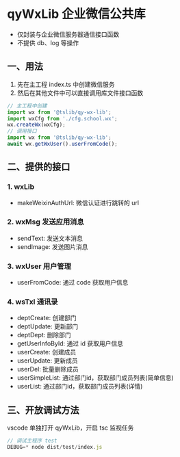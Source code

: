# qyWxLib 企业微信公共库

* 仅封装与企业微信服务器通信接口函数
* 不提供 db、log 等操作

## 一、用法

1.  先在主工程 index.ts 中创建微信服务
2.  然后在其他文件中可以直接调用库文件接口函数

```js
// 主工程中创建
import wx from '@tslib/qy-wx-lib';
import wxCfg from './cfg.school.wx';
wx.createWx(wxCfg);
// 调用接口
import wx from '@tslib/qy-wx-lib';
await wx.getWxUser().userFromCode();
```

## 二、提供的接口

### 1. wxLib

* makeWeixinAuthUrl: 微信认证进行跳转的 url

### 2. wxMsg 发送应用消息

* sendText: 发送文本消息
* sendImage: 发送图片消息

### 3. wxUser 用户管理

* userFromCode: 通过 code 获取用户信息


### 4. wsTxl 通讯录

* deptCreate: 创建部门
* deptUpdate: 更新部门
* deptDept: 删除部门
* getUserInfoById: 通过 id 获取用户信息
* userCreate: 创建成员
* userUpdate: 更新成员
* userDel: 批量删除成员
* userSimpleList: 通过部门id，获取部门成员列表(简单信息)
* userList: 通过部门id，获取部门成员列表(详情)

## 三、开放调试方法

vscode 单独打开 qyWxLib，开启 tsc 监视任务

```js
// 调试主程序 test
DEBUG=* node dist/test/index.js
```
